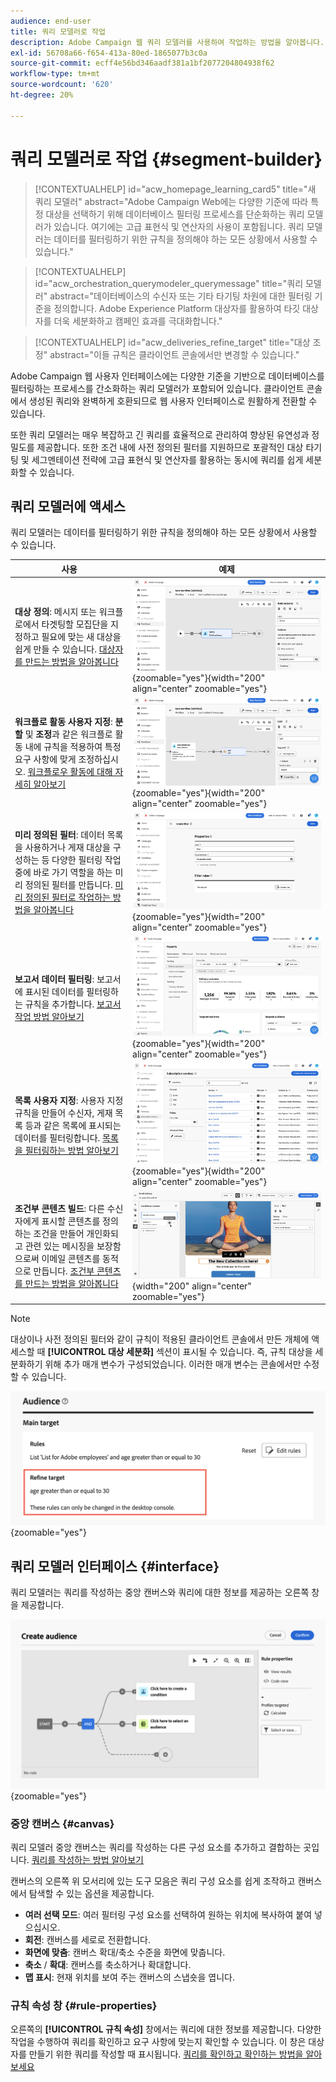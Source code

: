 ```yaml
---
audience: end-user
title: 쿼리 모델러로 작업
description: Adobe Campaign 웹 쿼리 모델러를 사용하여 작업하는 방법을 알아봅니다.
exl-id: 56708a66-f654-413a-80ed-1865077b3c0a
source-git-commit: ecff4e56bd346aadf381a1bf2077204804938f62
workflow-type: tm+mt
source-wordcount: '620'
ht-degree: 20%

---
```


# 쿼리 모델러로 작업 {#segment-builder}

>[!CONTEXTUALHELP]
>id="acw_homepage_learning_card5"
>title="새 쿼리 모델러"
>abstract="Adobe Campaign Web에는 다양한 기준에 따라 특정 대상을 선택하기 위해 데이터베이스 필터링 프로세스를 단순화하는 쿼리 모델러가 있습니다. 여기에는 고급 표현식 및 연산자의 사용이 포함됩니다. 쿼리 모델러는 데이터를 필터링하기 위한 규칙을 정의해야 하는 모든 상황에서 사용할 수 있습니다."

>[!CONTEXTUALHELP]
>id="acw_orchestration_querymodeler_querymessage"
>title="쿼리 모델러"
>abstract="데이터베이스의 수신자 또는 기타 타기팅 차원에 대한 필터링 기준을 정의합니다. Adobe Experience Platform 대상자를 활용하여 타깃 대상자를 더욱 세분화하고 캠페인 효과를 극대화합니다."

>[!CONTEXTUALHELP]
>id="acw_deliveries_refine_target"
>title="대상 조정"
>abstract="이들 규칙은 클라이언트 콘솔에서만 변경할 수 있습니다."

Adobe Campaign 웹 사용자 인터페이스에는 다양한 기준을 기반으로 데이터베이스를 필터링하는 프로세스를 간소화하는 쿼리 모델러가 포함되어 있습니다. 클라이언트 콘솔에서 생성된 쿼리와 완벽하게 호환되므로 웹 사용자 인터페이스로 원활하게 전환할 수 있습니다.

또한 쿼리 모델러는 매우 복잡하고 긴 쿼리를 효율적으로 관리하여 향상된 유연성과 정밀도를 제공합니다. 또한 조건 내에 사전 정의된 필터를 지원하므로 포괄적인 대상 타기팅 및 세그멘테이션 전략에 고급 표현식 및 연산자를 활용하는 동시에 쿼리를 쉽게 세분화할 수 있습니다.

## 쿼리 모델러에 액세스

쿼리 모델러는 데이터를 필터링하기 위한 규칙을 정의해야 하는 모든 상황에서 사용할 수 있습니다.

| 사용 | 예제 |
|  ---  |  ---  |
| **대상 정의**: 메시지 또는 워크플로에서 타겟팅할 모집단을 지정하고 필요에 맞는 새 대상을 쉽게 만들 수 있습니다. [대상자를 만드는 방법을 알아봅니다](../audience/one-time-audience.md) | ![](assets/access-audience.png){zoomable="yes"}{width="200" align="center" zoomable="yes"} |
| **워크플로 활동 사용자 지정**: **분할** 및 **조정**&#x200B;과 같은 워크플로 활동 내에 규칙을 적용하여 특정 요구 사항에 맞게 조정하십시오. [워크플로우 활동에 대해 자세히 알아보기](../workflows/activities/about-activities.md) | ![](assets/access-workflow.png){zoomable="yes"}{width="200" align="center" zoomable="yes"} |
| **미리 정의된 필터**: 데이터 목록을 사용하거나 게재 대상을 구성하는 등 다양한 필터링 작업 중에 바로 가기 역할을 하는 미리 정의된 필터를 만듭니다. [미리 정의된 필터로 작업하는 방법을 알아봅니다](../get-started/predefined-filters.md) | ![](assets/access-predefined-filter.png){zoomable="yes"}{width="200" align="center" zoomable="yes"} |
| **보고서 데이터 필터링**: 보고서에 표시된 데이터를 필터링하는 규칙을 추가합니다. [보고서 작업 방법 알아보기](../reporting/gs-reports.md) | ![](assets/access-reports.png){zoomable="yes"}{width="200" align="center" zoomable="yes"} |
| **목록 사용자 지정**: 사용자 지정 규칙을 만들어 수신자, 게재 목록 등과 같은 목록에 표시되는 데이터를 필터링합니다. [목록을 필터링하는 방법 알아보기](../get-started/list-filters.md#list-built-in-filters) | ![](assets/access-lists.png){zoomable="yes"}{width="200" align="center" zoomable="yes"} |
| **조건부 콘텐츠 빌드**: 다른 수신자에게 표시할 콘텐츠를 정의하는 조건을 만들어 개인화되고 관련 있는 메시징을 보장함으로써 이메일 콘텐츠를 동적으로 만듭니다. [조건부 콘텐츠를 만드는 방법을 알아봅니다](../personalization/conditions.md) | ![](assets/conditional-content.png){width="200" align="center" zoomable="yes"} |

>[!NOTE]
>
>대상이나 사전 정의된 필터와 같이 규칙이 적용된 클라이언트 콘솔에서 만든 개체에 액세스할 때 **[!UICONTROL 대상 세분화]** 섹션이 표시될 수 있습니다. 즉, 규칙 대상을 세분화하기 위해 추가 매개 변수가 구성되었습니다. 이러한 매개 변수는 콘솔에서만 수정할 수 있습니다.
>
>![](assets/target-warning.png){zoomable="yes"}

## 쿼리 모델러 인터페이스 {#interface}

쿼리 모델러는 쿼리를 작성하는 중앙 캔버스와 쿼리에 대한 정보를 제공하는 오른쪽 창을 제공합니다.

![](assets/query-interface.png){zoomable="yes"}

### 중앙 캔버스 {#canvas}

쿼리 모델러 중앙 캔버스는 쿼리를 작성하는 다른 구성 요소를 추가하고 결합하는 곳입니다. [쿼리를 작성하는 방법 알아보기](build-query.md)

캔버스의 오른쪽 위 모서리에 있는 도구 모음은 쿼리 구성 요소를 쉽게 조작하고 캔버스에서 탐색할 수 있는 옵션을 제공합니다.

* **여러 선택 모드**: 여러 필터링 구성 요소를 선택하여 원하는 위치에 복사하여 붙여 넣으십시오.
* **회전**: 캔버스를 세로로 전환합니다.
* **화면에 맞춤**: 캔버스 확대/축소 수준을 화면에 맞춥니다.
* **축소** / **확대**: 캔버스를 축소하거나 확대합니다.
* **맵 표시**: 현재 위치를 보여 주는 캔버스의 스냅숏을 엽니다.

### 규칙 속성 창 {#rule-properties}

오른쪽의 **[!UICONTROL 규칙 속성]** 창에서는 쿼리에 대한 정보를 제공합니다. 다양한 작업을 수행하여 쿼리를 확인하고 요구 사항에 맞는지 확인할 수 있습니다. 이 창은 대상자를 만들기 위한 쿼리를 작성할 때 표시됩니다. [쿼리를 확인하고 확인하는 방법을 알아보세요](build-query.md#check-and-validate-your-query)
